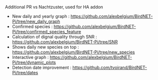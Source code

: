 Additional PR vs Nachtzuster, used for HA addon
- New daily and yearly graph : https://github.com/alexbelgium/BirdNET-Pi/tree/new_daily_graph
- Confirmed species : https://github.com/alexbelgium/BirdNET-Pi/tree/confirmed_species_feature
- Calculation of dignal quality through SNR : https://github.com/alexbelgium/BirdNET-Pi/tree/SNR
- Shows daily new species on top : https://github.com/alexbelgium/BirdNET-Pi/tree/new_species
- Interactive graph : https://github.com/alexbelgium/BirdNET-Pi/tree/dynamic_plots
- Detection date improvement : https://github.com/tvoirand/BirdNET-Pi/tree/dates
